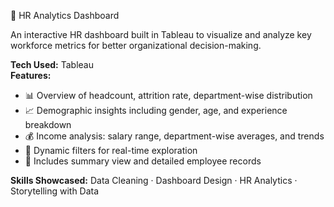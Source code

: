 👥 HR Analytics Dashboard

An interactive HR dashboard built in Tableau to visualize and analyze key workforce metrics for better organizational decision-making.

**Tech Used:** Tableau  
**Features:**
- 📊 Overview of headcount, attrition rate, department-wise distribution  
- 📈 Demographic insights including gender, age, and experience breakdown  
- 💰 Income analysis: salary range, department-wise averages, and trends  
- 🧭 Dynamic filters for real-time exploration  
- 📂 Includes summary view and detailed employee records

**Skills Showcased:** Data Cleaning · Dashboard Design · HR Analytics · Storytelling with Data
